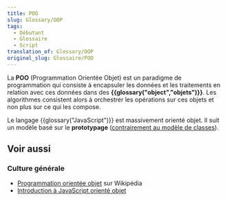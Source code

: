 ```yaml
---
title: POO
slug: Glossary/OOP
tags:
  - Débutant
  - Glossaire
  - Script
translation_of: Glossary/OOP
original_slug: Glossaire/POO
---
```


La **POO** (Programmation Orientée Objet) est un paradigme de programmation qui consiste à encapsuler les données et les traitements en relation avec ces données dans des **{{glossary("object","objets")}}**. Les algorithmes consistent alors à orchestrer les opérations sur ces objets et non plus sur ce qui les compose.

Le langage {{glossary("JavaScript")}} est massivement orienté objet. Il suit un modèle basé sur le **prototypage** ([contrairement au modèle de classes](/fr/docs/Web/JavaScript/Guide/Le_mod%C3%A8le_objet_JavaScript_en_d%C3%A9tails)).

## Voir aussi

### Culture générale

- [Programmation orientée objet](https://fr.wikipedia.org/wiki/Programmation_orient%C3%A9e_objet) sur Wikipédia
- [Introduction à JavaScript orienté objet](/fr/docs/Web/JavaScript/Introduction_%C3%A0_JavaScript_orient%C3%A9_objet)
